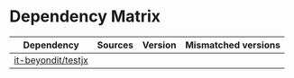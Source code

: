 # Dependency Matrix

Dependency | Sources | Version | Mismatched versions
---------- | ------- | ------- | -------------------
[it-beyondit/testjx](https://github.com/it-beyondit/testjx.git) |  | []() | 
